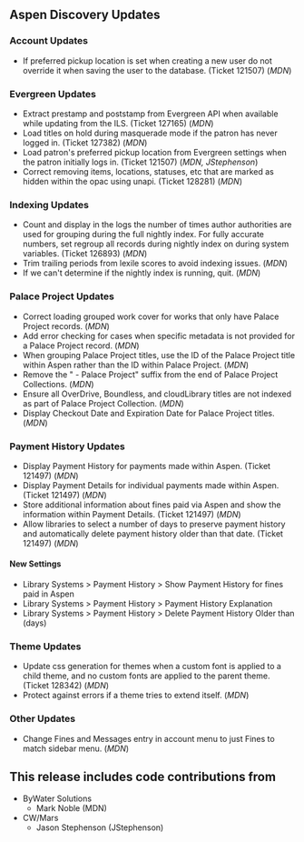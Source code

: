 ## Aspen Discovery Updates

### Account Updates
- If preferred pickup location is set when creating a new user do not override it when saving the user to the database. (Ticket 121507) (*MDN*)

### Evergreen Updates
- Extract prestamp and poststamp from Evergreen API when available while updating from the ILS. (Ticket 127165) (*MDN*) 
- Load titles on hold during masquerade mode if the patron has never logged in. (Ticket 127382) (*MDN*)
- Load patron's preferred pickup location from Evergreen settings when the patron initially logs in. (Ticket 121507) (*MDN, JStephenson*)
- Correct removing items, locations, statuses, etc that are marked as hidden within the opac using unapi. (Ticket 128281) (*MDN*)

### Indexing Updates
- Count and display in the logs the number of times author authorities are used for grouping during the full nightly index.  For fully accurate numbers, set regroup all records during nightly index on during system variables. (Ticket 126893) (*MDN*)
- Trim trailing periods from lexile scores to avoid indexing issues. (*MDN*)
- If we can't determine if the nightly index is running, quit. (*MDN*)

### Palace Project Updates
- Correct loading grouped work cover for works that only have Palace Project records. (*MDN*)
- Add error checking for cases when specific metadata is not provided for a Palace Project record. (*MDN*) 
- When grouping Palace Project titles, use the ID of the Palace Project title within Aspen rather than the ID within Palace Project. (*MDN*)
- Remove the " - Palace Project" suffix from the end of Palace Project Collections.  (*MDN*)
- Ensure all OverDrive, Boundless, and cloudLibrary titles are not indexed as part of Palace Project Collection. (*MDN*)
- Display Checkout Date and Expiration Date for Palace Project titles. (*MDN*)

### Payment History Updates
- Display Payment History for payments made within Aspen. (Ticket 121497) (*MDN*)
- Display Payment Details for individual payments made within Aspen. (Ticket 121497) (*MDN*)
- Store additional information about fines paid via Aspen and show the information within Payment Details. (Ticket 121497) (*MDN*)  
- Allow libraries to select a number of days to preserve payment history and automatically delete payment history older than that date. (Ticket 121497) (*MDN*)

<div markdown="1" class="settings">

#### New Settings
- Library Systems > Payment History > Show Payment History for fines paid in Aspen
- Library Systems > Payment History > Payment History Explanation
- Library Systems > Payment History > Delete Payment History Older than (days)
</div>

### Theme Updates
- Update css generation for themes when a custom font is applied to a child theme, and no custom fonts are applied to the parent theme. (Ticket 128342)  (*MDN*)
- Protect against errors if a theme tries to extend itself. (*MDN*) 

### Other Updates
- Change Fines and Messages entry in account menu to just Fines to match sidebar menu. (*MDN*)

## This release includes code contributions from
- ByWater Solutions
    - Mark Noble (MDN)
- CW/Mars
  - Jason Stephenson (JStephenson)